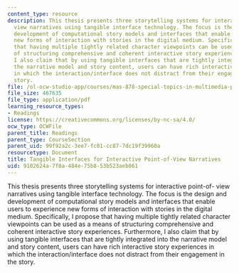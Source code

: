 ```yaml
---
content_type: resource
description: This thesis presents three storytelling systems for interactive point-of-
  view narratives using tangible interface technology. The focus is the design and
  development of computational story models and interfaces that enable users to experience
  new forms of interaction with stories in the digital medium. Specifically, I propose
  that having multiple tightly related character viewpoints can be used as a means
  of structuring comprehensive and coherent interactive story experiences. Furthermore,
  I also claim that by using tangible interfaces that are tightly integrated into
  the narrative model and story content, users can have rich interactive story experiences
  in which the interaction/interface does not distract from their engagement in the
  story.
file: /ol-ocw-studio-app/courses/mas-878-special-topics-in-multimedia-production-experiences-in-interactive-art-fall-2003/9102624a7f8a484e75b853b523aeb061_mazalek.pdf
file_size: 467635
file_type: application/pdf
learning_resource_types:
- Readings
license: https://creativecommons.org/licenses/by-nc-sa/4.0/
ocw_type: OCWFile
parent_title: Readings
parent_type: CourseSection
parent_uid: 99f92a2c-3ee7-fc01-cc87-7dc19f39960a
resourcetype: Document
title: Tangible Interfaces for Interactive Point-of-View Narratives
uid: 9102624a-7f8a-484e-75b8-53b523aeb061
---
```

This thesis presents three storytelling systems for interactive point-of- view narratives using tangible interface technology. The focus is the design and development of computational story models and interfaces that enable users to experience new forms of interaction with stories in the digital medium. Specifically, I propose that having multiple tightly related character viewpoints can be used as a means of structuring comprehensive and coherent interactive story experiences. Furthermore, I also claim that by using tangible interfaces that are tightly integrated into the narrative model and story content, users can have rich interactive story experiences in which the interaction/interface does not distract from their engagement in the story.